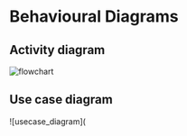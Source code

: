 # Behavioural Diagrams
## Activity diagram
![flowchart](https://github.com/Shwetha-H/Stepin-Scientific-Calculator/blob/e03abf102ac98b47ddddbfb4170b77d8e201cb46/5.%20Images/flowchart.png)

## Use case diagram
![usecase_diagram](
